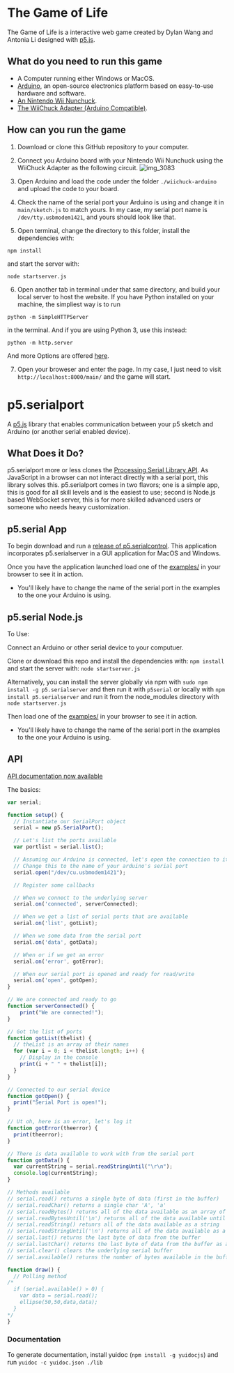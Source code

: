 The Game of Life
=============

The Game of Life is a interactive web game created by Dylan Wang and Antonia Li designed with [p5.js][1].

What do you need to run this game
---- 
- A Computer running either Windows or MacOS.
- [Arduino][2], an open-source electronics platform based on easy-to-use hardware and software.
- [An Nintendo Wii Nunchuck][3].
- [The WiiChuck Adapter (Arduino Compatible)][4].

How can you run the game
---- 
1. Download or clone this GitHub repository to your computer.
2. Connect you Arduino board with your Nintendo Wii Nunchuck using the WiiChuck Adapter as the following circuit.
![img_3083](https://user-images.githubusercontent.com/32665343/39795282-b5fdf308-5381-11e8-8b3b-9a062f12f930.JPG)
3. Open Arduino and load the code under the folder `./wiichuck-arduino` and upload the code to your board.

4. Check the name of the serial port your Arduino is using and change it in `main/sketch.js` to match yours. In my case, my serial port name is `/dev/tty.usbmodem1421`, and yours should look like that.
5. Open terminal, change the directory to this folder, install the dependencies with: 
```
npm install
``` 
and start the server with: 
```
node startserver.js
```
6. Open another tab in terminal under that same directory, and build your local server to host the website. If you have Python installed on your machine, the simpliest way is to run 
```
python -m SimpleHTTPServer
```
in the terminal. And if you are using Python 3, use this instead:
```
python -m http.server
```
And more Options are offered [here][11].

7. Open your broweser and enter the page. In my case, I just need to visit `http://localhost:8000/main/` and the game will start. 













p5.serialport 
=============

A [p5.js][5] library that enables communication between your p5 sketch and Arduino (or another serial enabled device). 

What Does it Do?
---- 

p5.serialport more or less clones the [Processing Serial Library API][6]. As JavaScript in a browser can not interact directly with a serial port, this library solves this. p5.serialport comes in two flavors; one is a simple app, this is good for all skill levels and is the easiest to use; second is Node.js based WebSocket server, this is for more skilled advanced users or someone who needs heavy customization.

p5.serial App
---- 

To begin download and run a [release of p5.serialcontrol][7]. This application incorporates p5.serialserver in a GUI application for MacOS and Windows.

Once you have the application launched load one of the [examples/][8] in your browser to see it in action.  

* You'll likely have to change the name of the serial port in the examples to the one your Arduino is using.

p5.serial Node.js
---- 

To Use:

Connect an Arduino or other serial device to your computuer.

Clone or download this repo and install the dependencies with: `npm install` and start the server with: `node startserver.js`

Alternatively, you can install the server globally via npm with `sudo npm install -g p5.serialserver`  and then run it with `p5serial` or locally with `npm install p5.serialserver` and run it from the node\_modules directory with `node startserver.js`

Then load one of the [examples/][9] in your browser to see it in action.  

* You'll likely have to change the name of the serial port in the examples to the one your Arduino is using.

API
---

[API documentation now available][10]

The basics:
```javascript
var serial;

function setup() {
  // Instantiate our SerialPort object
  serial = new p5.SerialPort();

  // Let's list the ports available
  var portlist = serial.list();

  // Assuming our Arduino is connected, let's open the connection to it
  // Change this to the name of your arduino's serial port
  serial.open("/dev/cu.usbmodem1421");

  // Register some callbacks

  // When we connect to the underlying server
  serial.on('connected', serverConnected);

  // When we get a list of serial ports that are available
  serial.on('list', gotList);

  // When we some data from the serial port
  serial.on('data', gotData);

  // When or if we get an error
  serial.on('error', gotError);

  // When our serial port is opened and ready for read/write
  serial.on('open', gotOpen);
}

// We are connected and ready to go
function serverConnected() {
    print("We are connected!");
}

// Got the list of ports
function gotList(thelist) {
  // theList is an array of their names
  for (var i = 0; i < thelist.length; i++) {
    // Display in the console
    print(i + " " + thelist[i]);
  }
}

// Connected to our serial device
function gotOpen() {
  print("Serial Port is open!");
}

// Ut oh, here is an error, let's log it
function gotError(theerror) {
  print(theerror);
}

// There is data available to work with from the serial port
function gotData() {
  var currentString = serial.readStringUntil("\r\n");
  console.log(currentString);
}

// Methods available
// serial.read() returns a single byte of data (first in the buffer)
// serial.readChar() returns a single char 'A', 'a'
// serial.readBytes() returns all of the data available as an array of bytes
// serial.readBytesUntil('\n') returns all of the data available until a '\n' (line break) is encountered
// serial.readString() retunrs all of the data available as a string
// serial.readStringUntil('\n') returns all of the data available as a tring until a (line break) is encountered
// serial.last() returns the last byte of data from the buffer
// serial.lastChar() returns the last byte of data from the buffer as a char
// serial.clear() clears the underlying serial buffer
// serial.available() returns the number of bytes available in the buffer

function draw() {
  // Polling method
/*
  if (serial.available() > 0) {
    var data = serial.read();
    ellipse(50,50,data,data);
  }
*/
}
```

### Documentation
To generate documentation, install yuidoc (`npm install -g yuidocjs`) and run
`yuidoc -c yuidoc.json ./lib`

[1]:	http://p5js.org/
[2]:	https://www.arduino.cc
[3]:	https://www.amazon.com/Wii-Nunchuk-Controller-White-nintendo/dp/B000IMYKQ0?th=1
[4]:	https://www.dfrobot.com/product-91.html
[5]:	http://p5js.org/
[6]:	https://processing.org/reference/libraries/serial/index.html
[7]:	https://github.com/vanevery/p5.serialcontrol/releases
[8]:	https://github.com/vanevery/p5.serialport/tree/master/examples
[9]:	https://github.com/vanevery/p5.serialport/tree/master/examples
[10]:	http://vanevery.github.io/p5.serialport/docs/classes/p5.serialport.html
[11]: https://github.com/processing/p5.js/wiki/Local-server
